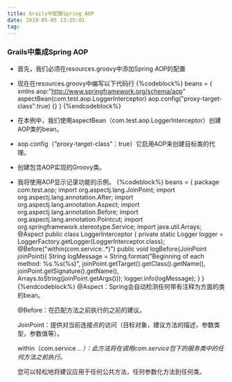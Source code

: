 ```yaml
---
title: Grails中配置Spring AOP
date: 2019-05-05 13:25:01
tag:
---
```


### Grails中集成Spring AOP
* 首先，我们必须在resources.groovy中添加Spring AOP的配置
* 现在在resources.groovy中编写以下代码行
{%codeblock%}
beans = {
xmlns aop:"http://www.springframework.org/schema/aop"
aspectBean(com.test.aop.LoggerInterceptor)
aop.config("proxy-target-class":true) {}
}
{%endcodeblock%}
* 在本例中，我们使用aspectBean（com.test.aop.LoggerInterceptor）创建AOP类的bean。
* aop.config（“proxy-target-class”：true）它启用AOP来创建目标类的代理。
* 创建包含AOP实现的Groovy类。
* 我将使用AOP显示记录功能的示例。
{%codeblock%}
beans = {
package com.test.aop;
import org.aspectj.lang.JoinPoint;
import org.aspectj.lang.annotation.After;
import org.aspectj.lang.annotation.Aspect;
import org.aspectj.lang.annotation.Before;
import org.aspectj.lang.annotation.Pointcut;
import org.springframework.stereotype.Service;
import java.util.Arrays;
@Aspect
public class LoggerInterceptor {
private static Logger logger = LoggerFactory.getLogger(LoggerInterceptor.class);
@Before("within(com.service..*)")
public void logBefore(JoinPoint joinPoint){
String logMessage = String.format("Beginning of each method: %s.%s(%s)",
joinPoint.getTarget().getClass().getName(),
joinPoint.getSignature().getName(),
Arrays.toString(joinPoint.getArgs()));
logger.info(logMessage);
}
}
{%endcodeblock%}
    @Aspect：Spring会自动检测任何带有注释为方面的类的bean。

    @Before：在匹配方法之前执行的之前的建议。

    JoinPoint：提供对当前连接点的访问（目标对象，建议方法的描述，参数类型，参数值等）。

    within（com.service .. *）：此方法将在调用com.service包下的服务类中的任何方法之前执行。*

    您可以轻松地将建议应用于任何公共方法，任何参数化方法到任何类。